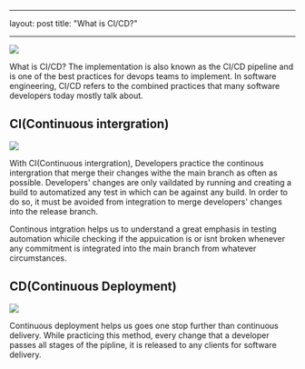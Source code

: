 ---
layout: post
title: "What is CI/CD?"


----
<img src="https://image.slidesharecdn.com/swag-cicd-oncoscape-160527152155/95/anatomy-of-a-continuous-integration-and-delivery-cicd-pipeline-9-638.jpg?cb=1464363420">

What is CI/CD? The implementation is also known as the CI/CD pipeline and is one of the best practices for devops teams to implement.
In software engineering, CI/CD refers to the combined practices that many software developers today mostly talk about. 

## CI(Continuous intergration)

<img src="https://www.rightscale.com/blog/sites/default/files/Automating%20Infrastructure%20as%20Code%20v2.png">

With CI(Continuous intergration), Developers practice the continous intergration that merge their changes withe the main branch as often as possible.
Developers' changes are only vaildated by running and creating a build to automatized any test in which can be against any build. In order to do so, it 
must be avoided from integration to merge developers' changes into the release branch.

Continous intgration helps us to understand a great emphasis in testing automation whicile checking if the appuication is or isnt broken whenever any commitment
is integrated into the main branch from whatever circumstances. 

## CD(Continuous Deployment)

<img src="https://www.google.com/search?q=CI/CD+defined&source=lnms&tbm=isch&sa=X&ved=0ahUKEwjA7t7xkoPbAhWKm-AKHYdaCkcQ_AUICygC&biw=1914&bih=983&dpr=1#imgrc=uYKJPn90MaF_aM">

Continuous deployment helps us goes one stop further than continuous delivery. While practicing this method, every change that a developer passes all stages of the pipline, it is 
released to any clients for software delivery. 
